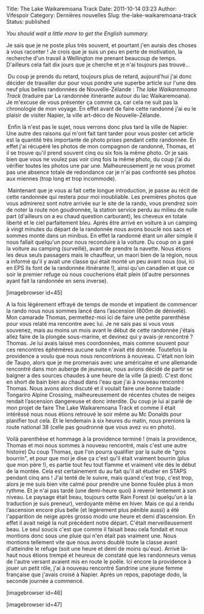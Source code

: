 Title: The Lake Waikaremoana Track
Date: 2011-10-14 03:23
Author: Vifespoir
Category: Dernières nouvelles
Slug: the-lake-waikaremoana-track
Status: published

*You should wait a little more to get the English summary.*

Je sais que je ne poste plus très souvent, et pourtant j'en aurais des
choses à vous raconter ! Je crois que je suis un peu en perte de
motivation, la recherche d'un travail à Wellington me prenant beaucoup
de temps. D'ailleurs cela fait dix jours que je cherche et je n'ai
toujours pas trouvé...

 Du coup je prends du retard, toujours plus de retard, aujourd'hui j'ai
donc décider de travailler dur pour vous pondre une superbe article sur
l'une des neuf plus belles randonnées de Nouvelle-Zélande : *The lake
Waikaremoana Track* (traduire par La randonnée itinérante autour du lac
Waikaremoana). Je m'excuse de vous présenter ça comme ça, car cela ne
suit pas la chronologie de mon voyage. En effet avant de faire cette
randonné j'ai eu le plaisir de visiter Napier, la ville art-déco de
Nouvelle-Zélande.

 Enfin là n'est pas le sujet, nous verrons donc plus tard la ville de
Napier. Une autre des raisons qui m'ont fait tant tarder pour vous
poster cet article est la quantité très importante de photo prises
pendant cette randonnée. En effet j'ai récupéré les photos de mon
compagnon de randonné, Thomas, et il se trouve qu'il prend souvent cinq
ou six fois la même photo. Or je sais bien que vous ne voulez pas voir
cinq fois la même photo, du coup j'ai du vérifier toutes les photos une
par une. Malheureusement je ne vous promet pas une absence totale de
redondance car je n'ai pas confronté ses photos aux miennes (trop long
et trop incommode).

 Maintenant que je vous ai fait cette longue introduction, je passe au
récit de cette randonnée qui restera pour moi inoubliable. Les premières
photos que vous admirerez sont notre arrivée sur le site de la rando,
vous prendrez soin de noter la route non goudronnée, la station service
perdu au milieu de nulle part (d'ailleurs on a eu chaud question
carburant), les cheveux en totale liberté et le ciel parfaitement bleu.
Après être arrivé en voiture à un camping à vingt minutes du départ de
la randonnée nous avons bouclé nos sacs et sommes monté dans un minibus.
En effet la randonné étant un aller simple il nous fallait quelqu'un
pour nous reconduire à la voiture. Du coup on a garé la voiture au
camping (surveillé), avant de prendre la navette. Nous étions les deux
seuls passagers mais le chauffeur, un maori bien de la région, nous a
informé qu'il y avait une classe qui était monté un peu avant nous (oui,
ici en EPS ils font de la randonnée itinérante !), ainsi qu'un canadien
et que ce soir le premier refuge où nous coucherions était plein
(d'autre personnes ayant fait la randonnée en sens inverse).

\[imagebrowser id=45\]

A la fois légèrement effrayé de temps de monde et impatient de commencer
la rando nous nous sommes lancé dans l’ascension (600m de dénivelé). Mon
camarade Thomas, permettez-moi ici de faire une petite parenthèse pour
vous relaté ma rencontre avec lui. Je ne sais pas si vous vous souvenez,
mais au moins un mois avant le début de cette randonnée j'étais allez
faire de la plongée sous-marine, et devinez qui y avais-je rencontré ?
Thomas. Je lui avais laissé mes coordonnées, mais comme souvent pour ces
rencontres éphémères aucune suite n'avait été donnée. Toutefois la
providence a voulu que nous nous rencontrions à nouveau. C'était non
loin de Taupo, alors que je me promenais avec une américaine et une
allemande rencontré dans mon auberge de jeunesse, nous avions décidé de
partir se baigner a des sources chaudes à une heure de la ville (à
pied). C'est donc en short de bain bien au chaud dans l'eau que j'ai à
nouveau rencontré Thomas. Nous avons alors discuté et il voulait faire
une bonne balade : Tongariro Alpine Crossing, malheureusement de
récentes chutes de neiges rendait l’ascension dangereuse et donc
interdite. Du coup je lui ai parlé de mon projet de faire The Lake
Waikaremoana Track et comme il était intérêssé nous nous étions retrouvé
le soir même au Mc Donalds pour planifier tout cela. Et le lendemain à
six heures du matin, nous prenions la route national 38 (celle pas
goudronné que vous avez vu en photo).

Voilà parenthèse et hommage à la providence terminé ! (mais la
providence, Thomas et moi nous sommes à nouveau rencontré, mais c'est
une autre histoire) Du coup Thomas, que l'on pourra qualifier par la
suite de "gros bourrin", et pour que moi je dise ça c'est qu'il était
vraiment bourrin (plus que mon père !), es partie tout feu tout flamme
et vraiment vite dés le début de la montée. Cela est certainement du au
fait qu'il ait étudier en STAPS pendant cinq ans ! J'ai tenté de le
suivre, mais quand c'est trop, c'est trop, alors je me suis bien vite
calmé pour prendre une bonne foulée plus à mon rythme. Et je n'ai pas
tardé (une demi-heure quoi) à revenir lentement à son niveau. Le paysage
était beau, toujours cette Rain Forest (si quelqu'un à la traduction je
suis preneur), verdoyante même en hiver. Mais ce qui a rendu l’ascension
encore plus belle (et légèrement plus pénible aussi) a été l'apparition
de neige après grosso modo une heure et demi d’ascension. En effet il
avait neigé la nuit précédent notre départ. C'était merveilleusement
beau. Le seul soucis c'est que comme il faisait beau cela fondait et
nous montions donc sous une pluie qui n'en était pas vraiment une. Nous
montions tellement vite que nous avons doublé toute la classe avant
d'atteindre le refuge (soit une heure et demi de moins qu'eux). Arrivé
là-haut nous étions trempé et heureux de constaté que les randonneurs
venus de l'autre versant avaient mis en route le poêle. Ici encore la
providence à jouer un petit rôle, j'ai à nouveau rencontré Sandrine une
jeune femme française que j'avais croisé à Napier. Après un repos,
papotage dodo, la seconde journée a commencé.

\[imagebrowser id=46\]

\[imagebrowser id=47\]
